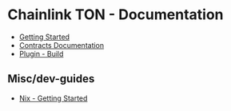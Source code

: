 # Chainlink TON - Documentation

- [Getting Started](./getting-started.md)
- [Contracts Documentation](./contracts)
- [Plugin - Build](./plugin/build.md)

## Misc/dev-guides

- [Nix - Getting Started](.misc/dev-guides/nix/getting-started.md)
